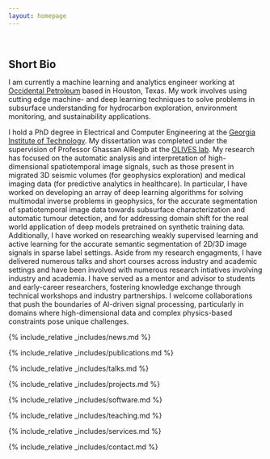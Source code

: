```yaml
---
layout: homepage
---
```


<h1 id="about-me"></h1>

<h2 style="margin: 60px 0px 10px;">Short Bio</h2>

I am currently a machine learning and analytics engineer working at [Occidental Petroleum](https://www.oxy.com/) based in Houston, Texas. My work involves using cutting edge machine- and deep learning techniques to solve problems in subsurface understanding for hydrocarbon exploration, environment monitoring, and sustainability applications. 

I hold a PhD degree in Electrical and Computer Engineering at the [Georgia Institute of Technology](https://ece.gatech.edu/). My dissertation was completed under the supervision of Professor Ghassan AlRegib at the [OLIVES lab](https://ghassanalregib.info/). My research has focused on the automatic analysis and interpretation of high-dimensional spatiotemporal image signals, such as those present in migrated 3D seismic volumes (for geophysics exploration) and medical imaging data (for predictive analytics in healthcare). In particular, I have worked on developing an array of deep learning algorithms for solving multimodal inverse problems in geophysics, for the accurate segmentation of spatiotemporal image data towards subsurface characterization and automatic tumour detection, and for addressing domain shift for the real world application of deep models pretrained on synthetic training data. Additionally, I have worked on researching weakly supervised learning and active learning for the accurate semantic segmentation of 2D/3D image signals in sparse label settings. Aside from my research engagments, I have delivered numerous talks and short courses across industry and academic settings and have been involved with numerous research intiatives involving industry and academia. I have served as a mentor and advisor to students and early-career researchers, fostering knowledge exchange through technical workshops and industry partnerships. I welcome collaborations that push the boundaries of AI-driven signal processing, particularly in domains where high-dimensional data and complex physics-based constraints pose unique challenges.

{% include_relative _includes/news.md %}

{% include_relative _includes/publications.md %}

{% include_relative _includes/talks.md %}

{% include_relative _includes/projects.md %}

{% include_relative _includes/software.md %}

{% include_relative _includes/teaching.md %}

{% include_relative _includes/services.md %}

{% include_relative _includes/contact.md %}
